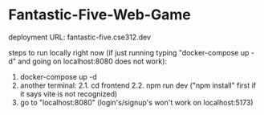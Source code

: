 # Fantastic-Five-Web-Game

deployment URL:
fantastic-five.cse312.dev

steps to run locally right now (if just running typing "docker-compose up -d" and going on localhost:8080 does not work):
1. docker-compose up -d
2. another terminal:
    2.1. cd frontend
    2.2. npm run dev ("npm install" first if it says vite is not recognized)
3. go to "localhost:8080" (login's/signup's won't work on localhost:5173)
